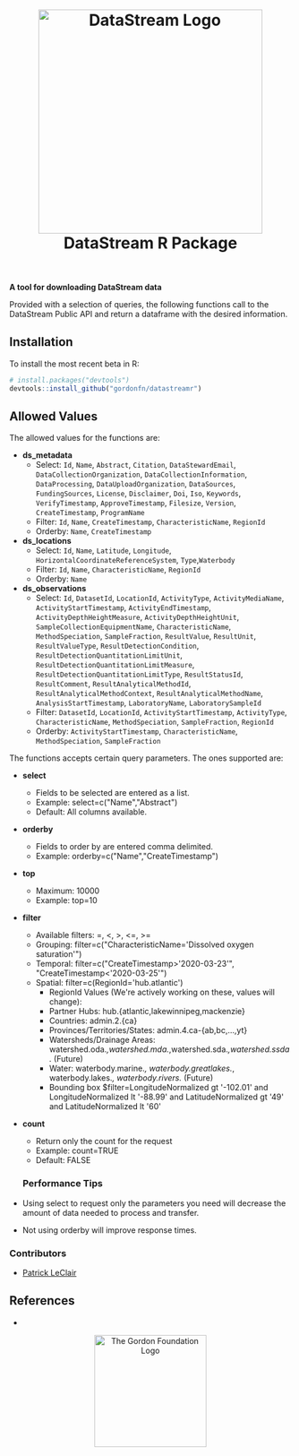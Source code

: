 <h1 align="center">
  <img src="https://raw.githubusercontent.com/gordonfn/datastreamr/master/docs/images/datastream.svg" alt="DataStream Logo" width="400">
  <br/>
  DataStream R Package
  <br/>
  <br/>
</h1>

**A tool for downloading DataStream data**

Provided with a selection of queries, the following functions call to the DataStream Public API and return a dataframe with the desired information. 

## Installation
To install the most recent beta in R:

```R
# install.packages("devtools")
devtools::install_github("gordonfn/datastreamr")
```

## Allowed Values
The allowed values for the functions are:

- **ds_metadata**
  - Select: `Id`, `Name`, `Abstract`, `Citation`, `DataStewardEmail`, `DataCollectionOrganization`, `DataCollectionInformation`, `DataProcessing`, `DataUploadOrganization`, `DataSources`, `FundingSources`, `License`, `Disclaimer`, `Doi`, `Iso`, `Keywords`, `VerifyTimestamp`, `ApproveTimestamp`, `Filesize`, `Version`, `CreateTimestamp`, `ProgramName`
  - Filter: `Id`, `Name`, `CreateTimestamp`, `CharacteristicName`, `RegionId`
  - Orderby: `Name`, `CreateTimestamp`
- **ds_locations**
  - Select: `Id`, `Name`, `Latitude`, `Longitude`, `HorizontalCoordinateReferenceSystem`,   `Type`,`Waterbody`
  - Filter: `Id`, `Name`, `CharacteristicName`, `RegionId`
  - Orderby: `Name`
- **ds_observations**
  - Select: `Id`, `DatasetId`, `LocationId`, `ActivityType`, `ActivityMediaName`, `ActivityStartTimestamp`, `ActivityEndTimestamp`, `ActivityDepthHeightMeasure`, `ActivityDepthHeightUnit`, `SampleCollectionEquipmentName`, `CharacteristicName`, `MethodSpeciation`, `SampleFraction`, `ResultValue`, `ResultUnit`, `ResultValueType`, `ResultDetectionCondition`, `ResultDetectionQuantitationLimitUnit`, `ResultDetectionQuantitationLimitMeasure`, `ResultDetectionQuantitationLimitType`, `ResultStatusId`, `ResultComment`, `ResultAnalyticalMethodId`, `ResultAnalyticalMethodContext`, `ResultAnalyticalMethodName`, `AnalysisStartTimestamp`, `LaboratoryName`, `LaboratorySampleId`
  - Filter: `DatasetId`, `LocationId`, `ActivityStartTimestamp`, `ActivityType`, `CharacteristicName`, `MethodSpeciation`, `SampleFraction`, `RegionId`
  - Orderby: `ActivityStartTimestamp`, `CharacteristicName`, `MethodSpeciation`, `SampleFraction`

The functions accepts certain query parameters. The ones supported are:
- **select**
  - Fields to be selected are entered as a list.
  - Example: select=c("Name","Abstract")
  - Default: All columns available.
- **orderby**
  - Fields to order by are entered comma delimited.
  - Example: orderby=c("Name","CreateTimestamp")
- **top**
  - Maximum: 10000
  - Example: top=10
- **filter**
  - Available filters: =, <, >, <=, >=
  - Grouping: filter=c("CharacteristicName='Dissolved oxygen saturation'")
  - Temporal: filter=c("CreateTimestamp>'2020-03-23'", "CreateTimestamp<'2020-03-25'")
  - Spatial: filter=c(RegionId='hub.atlantic')
      - RegionId Values (We're actively working on these, values will change):
      - Partner Hubs: hub.{atlantic,lakewinnipeg,mackenzie}
      - Countries: admin.2.{ca}
      - Provinces/Territories/States: admin.4.ca-{ab,bc,...,yt}
      - Watersheds/Drainage Areas: watershed.oda.*,watershed.mda.*,watershed.sda.*,watershed.ssda.* (Future)
      - Water: waterbody.marine.*, waterbody.greatlakes.*, waterbody.lakes.*, waterbody.rivers.* (Future)
      - Bounding box $filter=LongitudeNormalized gt '-102.01' and LongitudeNormalized lt '-88.99' and LatitudeNormalized gt '49' and LatitudeNormalized lt '60'
- **count**
  - Return only the count for the request
  - Example: count=TRUE
  - Default: FALSE
  
  ### Performance Tips
- Using select to request only the parameters you need will decrease the amount of data needed to process and transfer.
- Not using orderby will improve response times.

### Contributors
- [Patrick LeClair](https://github.com/patrickleclair-GORDONFN)

## References
- 

<div align="center">
  <a href="http://gordonfoundation.ca"><img src="https://raw.githubusercontent.com/gordonfn/datastreamr/master/docs/images/the-gordon-foundation.svg" alt="The Gordon Foundation Logo" width="200"></a>
</div>
